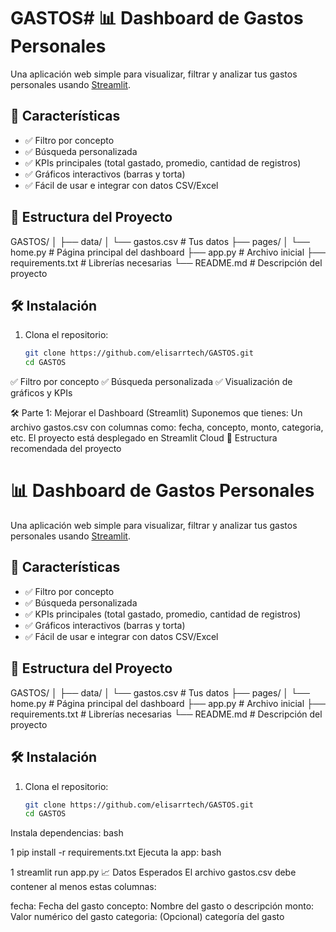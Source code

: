 # GASTOS# 📊 Dashboard de Gastos Personales

Una aplicación web simple para visualizar, filtrar y analizar tus gastos personales usando [Streamlit](https://streamlit.io ).

## 🚀 Características

- ✅ Filtro por concepto
- ✅ Búsqueda personalizada
- ✅ KPIs principales (total gastado, promedio, cantidad de registros)
- ✅ Gráficos interactivos (barras y torta)
- ✅ Fácil de usar e integrar con datos CSV/Excel

## 📁 Estructura del Proyecto
GASTOS/
│
├── data/
│ └── gastos.csv # Tus datos
├── pages/
│ └── home.py # Página principal del dashboard
├── app.py # Archivo inicial
├── requirements.txt # Librerías necesarias
└── README.md # Descripción del proyecto


## 🛠️ Instalación

1. Clona el repositorio:
   ```bash
   git clone https://github.com/elisarrtech/GASTOS.git 
   cd GASTOS


✅ Filtro por concepto
✅ Búsqueda personalizada
✅ Visualización de gráficos y KPIs


🛠️ Parte 1: Mejorar el Dashboard (Streamlit)
Suponemos que tienes:
Un archivo gastos.csv con columnas como: fecha, concepto, monto, categoria, etc.
El proyecto está desplegado en Streamlit Cloud
📁 Estructura recomendada del proyecto



# 📊 Dashboard de Gastos Personales

Una aplicación web simple para visualizar, filtrar y analizar tus gastos personales usando [Streamlit](https://streamlit.io ).

## 🚀 Características

- ✅ Filtro por concepto
- ✅ Búsqueda personalizada
- ✅ KPIs principales (total gastado, promedio, cantidad de registros)
- ✅ Gráficos interactivos (barras y torta)
- ✅ Fácil de usar e integrar con datos CSV/Excel

## 📁 Estructura del Proyecto

GASTOS/
│
├── data/
│ └── gastos.csv # Tus datos
├── pages/
│ └── home.py # Página principal del dashboard
├── app.py # Archivo inicial
├── requirements.txt # Librerías necesarias
└── README.md # Descripción del proyecto

## 🛠️ Instalación

1. Clona el repositorio:
   ```bash
   git clone https://github.com/elisarrtech/GASTOS.git 
   cd GASTOS
Instala dependencias:
bash


1
pip install -r requirements.txt
Ejecuta la app:
bash


1
streamlit run app.py
📈 Datos Esperados
El archivo gastos.csv debe contener al menos estas columnas:

fecha: Fecha del gasto
concepto: Nombre del gasto o descripción
monto: Valor numérico del gasto
categoria: (Opcional) categoría del gasto
